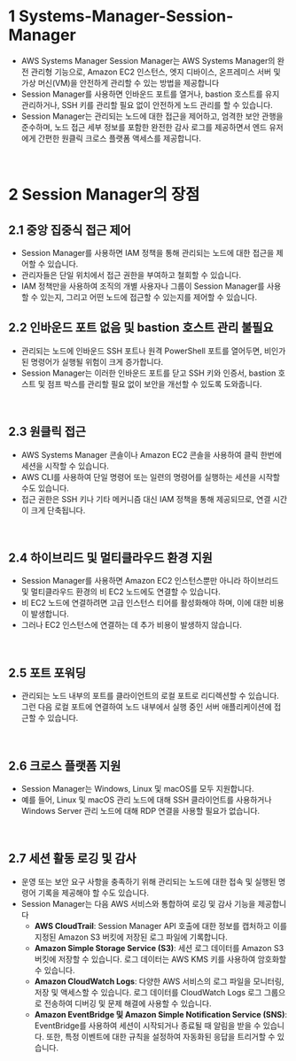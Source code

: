 # 1 Systems-Manager-Session-Manager

- AWS Systems Manager Session Manager는 AWS Systems Manager의 완전 관리형 기능으로, Amazon EC2 인스턴스, 엣지 디바이스, 온프레미스 서버 및 가상 머신(VM)을 안전하게 관리할 수 있는 방법을 제공합니다
- Session Manager를 사용하면 인바운드 포트를 열거나, bastion 호스트를 유지 관리하거나, SSH 키를 관리할 필요 없이 안전하게 노드 관리를 할 수 있습니다.
- Session Manager는 관리되는 노드에 대한 접근을 제어하고, 엄격한 보안 관행을 준수하며, 노드 접근 세부 정보를 포함한 완전한 감사 로그를 제공하면서 엔드 유저에게 간편한 원클릭 크로스 플랫폼 액세스를 제공합니다.

<br>

# 2 Session Manager의 장점

## 2.1 중앙 집중식 접근 제어

- Session Manager를 사용하면 IAM 정책을 통해 관리되는 노드에 대한 접근을 제어할 수 있습니다.
- 관리자들은 단일 위치에서 접근 권한을 부여하고 철회할 수 있습니다. 
- IAM 정책만을 사용하여 조직의 개별 사용자나 그룹이 Session Manager를 사용할 수 있는지, 그리고 어떤 노드에 접근할 수 있는지를 제어할 수 있습니다.

## 2.2 인바운드 포트 없음 및 bastion 호스트 관리 불필요

- 관리되는 노드에 인바운드 SSH 포트나 원격 PowerShell 포트를 열어두면, 비인가된 명령어가 실행될 위험이 크게 증가합니다.
- Session Manager는 이러한 인바운드 포트를 닫고 SSH 키와 인증서, bastion 호스트 및 점프 박스를 관리할 필요 없이 보안을 개선할 수 있도록 도와줍니다.

<br>

## 2.3 원클릭 접근

- AWS Systems Manager 콘솔이나 Amazon EC2 콘솔을 사용하여 클릭 한번에 세션을 시작할 수 있습니다.
- AWS CLI를 사용하여 단일 명령어 또는 일련의 명령어를 실행하는 세션을 시작할 수도 있습니다.
- 접근 권한은 SSH 키나 기타 메커니즘 대신 IAM 정책을 통해 제공되므로, 연결 시간이 크게 단축됩니다.

<br>

## 2.4 하이브리드 및 멀티클라우드 환경 지원

- Session Manager를 사용하면 Amazon EC2 인스턴스뿐만 아니라 하이브리드 및 멀티클라우드 환경의 비 EC2 노드에도 연결할 수 있습니다. 
- 비 EC2 노드에 연결하려면 고급 인스턴스 티어를 활성화해야 하며, 이에 대한 비용이 발생합니다.
- 그러나 EC2 인스턴스에 연결하는 데 추가 비용이 발생하지 않습니다.

<br>

## 2.5 포트 포워딩

- 관리되는 노드 내부의 포트를 클라이언트의 로컬 포트로 리디렉션할 수 있습니다. 그런 다음 로컬 포트에 연결하여 노드 내부에서 실행 중인 서버 애플리케이션에 접근할 수 있습니다.

<br>

## 2.6 크로스 플랫폼 지원

- Session Manager는 Windows, Linux 및 macOS를 모두 지원합니다.
- 예를 들어, Linux 및 macOS 관리 노드에 대해 SSH 클라이언트를 사용하거나 Windows Server 관리 노드에 대해 RDP 연결을 사용할 필요가 없습니다.

<br>

## 2.7 세션 활동 로깅 및 감사

- 운영 또는 보안 요구 사항을 충족하기 위해 관리되는 노드에 대한 접속 및 실행된 명령어 기록을 제공해야 할 수도 있습니다.
- Session Manager는 다음 AWS 서비스와 통합하여 로깅 및 감사 기능을 제공합니다
	- **AWS CloudTrail**: Session Manager API 호출에 대한 정보를 캡처하고 이를 지정된 Amazon S3 버킷에 저장된 로그 파일에 기록합니다.
	- **Amazon Simple Storage Service (S3)**: 세션 로그 데이터를 Amazon S3 버킷에 저장할 수 있습니다. 로그 데이터는 AWS KMS 키를 사용하여 암호화할 수 있습니다.
	- **Amazon CloudWatch Logs**: 다양한 AWS 서비스의 로그 파일을 모니터링, 저장 및 액세스할 수 있습니다. 로그 데이터를 CloudWatch Logs 로그 그룹으로 전송하여 디버깅 및 문제 해결에 사용할 수 있습니다.
	- **Amazon EventBridge 및 Amazon Simple Notification Service (SNS)**: EventBridge를 사용하여 세션이 시작되거나 종료될 때 알림을 받을 수 있습니다. 또한, 특정 이벤트에 대한 규칙을 설정하여 자동화된 응답을 트리거할 수 있습니다.